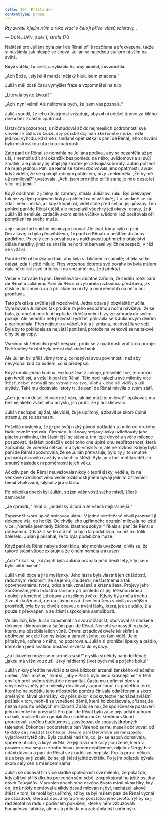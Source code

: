 ```yaml
---
title: 16\. Příští den
contentType: prose
---
```


<section>

_Rty zvrátil k jejím rtům a ruka vrací v čelo jí příval vlasů poletavý…_

— DON JUAN, zpěv I, strofa 170

Naštěstí pro Juliána byla paní de Rênal příliš rozčilena a překvapena, takže si nevšimla, jak hloupě se chová. Julián se najednou stal pro ni vším na světě.

Když viděla, že svítá, a vybízela ho, aby odešel, povzdechla:

„Ach Bože, uslyšel-li manžel nějaký hluk, jsem ztracena.“

Julián měl dosti času vymýšlet fráze a vzpomněl si na tuto:

„Litovala byste života?“

„Ach, nyní velmi! Ale nelitovala bych, že jsem vás poznala.“

Julián soudil, že jeho důstojnost vyžaduje, aby od ní odešel teprve za bílého dne a bez zvláštní opatrnosti.

Ustavičná pozornost, s níž studoval až do nejmenších podrobností své chování v bláhové touze, aby působil dojmem zkušeného muže, měla jedinou výhodu: když se u snídaně opět setkal s paní de Rênal, jeho chování bylo mistrovskou ukázkou opatrnosti.

Zato paní de Rênal se nemohla na Juliána podívat, aby se nezarděla až po uši, a nemohla žít ani okamžik bez pohledu na něho; uvědomovala si svůj zmatek, ale pokusy jej utajit její zmatek jen zdvojnásobovaly. Julián pohlédl na ni jen jednou. Paní de Rênal se zprvu obdivovala jeho opatrnosti, avšak když viděla, že se spokojil jediným pohledem, brzy zneklidněla: „Že by mě už nemiloval?“ uvažovala. „Ach, jsem pro něho příliš stará; je mi o deset let více než jemu.“

Když odcházeli z jídelny do zahrady, stiskla Juliánovi ruku. Byl překvapen tak nezvyklým projevem lásky a pohlédl na ni vášnivě; již u snídaně se mu zdála velmi hezká, a i když klopil oči, viděl stále před sebou její půvaby. Ten pohled paní de Rênal utěšil, ale nezaplašil všechny její obavy; obavy, že ji Julián již nemiluje, zatlačily skoro úplně výčitky svědomí, jež pociťovala při pomyšlení na svého muže.

Její manžel při snídani nic nezpozoroval. Ale jinak tomu bylo u paní Dervillové; ta byla přesvědčena, že paní de Rênal co nejdříve Juliánovi podlehne. Po celý den s odvahou a s naléhavostí upřímného přátelství dělala narážky, jimiž se snažila nejhoršími barvami vylíčit nebezpečí, v něž se vydává.

Paní de Rênal toužila po tom, aby byla s Juliánem o samotě; chtěla se ho otázat, zda ji ještě miluje. Přes vrozenou dobrotu své povahy by byla málem dala několikrát své přítelkyni na srozuměnou, že jí překáží.

Večer v zahradě to paní Dervillová tak obratně zařídila, že seděla mezi paní de Rênal a Juliánem. Paní de Rênal si vytvářela rozkošnou představu, jak stiskne Juliánovi ruku a přitiskne na ni rty, a nyní nemohla na něho ani promluvit.

Tato překážka zvýšila její rozechvění. Jedna obava ji obzvláště mučila. Vyhubovala Juliánovi tak prudce za jeho neopatrnou noční návštěvu, že se bála, že dnešní noci k ní nepřijde. Odešla velmi brzy ze zahrady do svého pokoje. Ale nemohla netrpělivostí vydržet, přikradla se k Juliánovým dveřím a naslouchala. Přes nejistotu a vášeň, která jí zmítala, neodvážila se vejít. Byla by to pokládala za největší ponížení, protože na venkově se na takové činy dělají vtipy.

Všechno služebnictvo ještě nespalo, proto se z opatrnosti vrátila do pokoje. Dvě hodiny čekání byly pro ni dvě staletí muk.

Ale Julián byl příliš věrný tomu, co nazýval svou povinností, než aby nevykonal bod za bodem, co si předepsal.

Když odbila jedna hodina, vyklouzl tiše z pokoje, přesvědčil se, že domácí pán tvrdě spí, a vešel k paní de Rênal. Této noci nalezl u své milenky více štěstí, neboť nemyslil tak vytrvale na svou úlohu. Jeho oči viděly a uši slyšely. Také mu dodávalo jistoty to, že paní de Rênal mluvila o svém stáří.

„Ach, je mi o deset let více než vám, jak mě můžete milovat!“ opakovala mu bez nějakého zvláštního úmyslu, jen proto, že ji to skličovalo.

Julián nechápal její žal, ale viděl, že je upřímný, a zbavil se skoro úplně strachu, že se zesměšní.

Pošetilá myšlenka, že je pro svůj nízký původ pokládán za milence druhého řádu, rovněž zmizela. Čím více Juliánovy projevy lásky uklidňovaly jeho plachou milenku, tím šťastnější se stávala, tím lépe dovedla svého milence posuzovat. Naštěstí potlačil v sobě toho dne úplně onu nepřirozenost, která způsobila, že včerejší setkání mu bylo vítězstvím, ale ne rozkoší. Kdyby byla paní de Rênal zpozorovala, že se Julián přetvařuje, bylo by ji to smutné poznání připravilo navždy o všechno štěstí. Byla by v tom mohla vidět jen smutný následek nepoměrnosti jejich věku.

Ačkoliv paní de Rênal neuvažovala nikdy o teorii lásky, věděla, že na venkově rozdílnost věku vedle rozdílnosti jmění bývají jedním z hlavních témat vtipkování, kdykoliv jde o lásku.

Po několika dnech byl Julián, stržen vášnivostí svého mládí, šíleně zamilován.

„Je opravdu,“ říkal si, „andělsky dobrá a ze všech nejkrásnější.“

Zapomněl skoro úplně hrát svou úlohu. V jedné nestřežené chvíli prozradil jí dokonce vše, co ho tíží. Od chvíle jeho upřímného doznání milovala ho ještě více. „Neměla jsem tedy žádnou šťastnou sokyni!“ říkala si paní de Rênal s potěšením. Odvážila se ho otázat, čí byla ta podobizna, na níž mu tolik záleželo; Julián jí přísahal, že to byla podobizna muže.

Když paní de Rênal nabyla dosti klidu, aby mohla uvažovat, divila se, že takové štěstí vůbec existuje a že o něm neměla ani tušení.

„Ach!“ říkala si, „kdybych byla Juliána poznala před desíti lety, kdy jsem byla ještě hezká!“

Julián měl docela jiné myšlenky. Jeho láska byla vlastně jen ctižádostí, radostným vědomím, že se jemu, chudému, nešťastnému a tak opovrhovanému tvoru, oddala tak vznešená a krásná žena. Projevy jeho zbožňování, jeho milostná zanícení při pohledu na její tělesnou krásu upokojily konečně její obavy z rozdílnosti věku. Kdyby byla měla trochu životní zkušenosti, kterou dávno mívá třicetiletá žena v civilizovanějším prostředí, byla by se chvěla obavou o trvání lásky, která, jak se zdálo, žila pouze z překvapení a ze štěstí uspokojené samolibosti.

Ve chvílích, kdy Julián zapomínal na svou ctižádost, obdivoval se nadšeně dokonce i kloboukům a šatům paní de Rênal. Nemohl se nasytit rozkoše, kterou mu působila jejich vůně. Otvíral zrcadlové dveře její skříně a obdivoval se celé hodiny kráse a úpravě všeho, co tam viděl. Jeho přítelkyně, opřena o něho, ho pozorovala. Julián si prohlížel šperky a prádlo, které den před svatbou dostává nevěsta do výbavy.

„Za takového muže jsem se měla vdát!“ myslila si někdy paní de Rênal; „jakou má vášnivou duši! Jaký nádherný život bych měla po jeho boku!“

Julián nikdy předtím neviděl z takové blízkosti arzenál ženského válečného umění. „Není možné,“ říkal si, „aby v Paříži bylo něco krásnějšího!“ V těch chvílích proti svému štěstí nic nenamítal. Často mu upřímný obdiv a smyslové vzněty jeho milenky dovolovaly zapomenout na pošetilou teorii, která ho na počátku jeho milostného poměru činívala odměřeným a skoro směšným. Míval okamžiky, kdy přes sklon k pokrytectví nacházel zvláštní požitek v tom, mohl-li se vznešené dámě, která ho zbožňovala, přiznat, že nezná spoustu běžných maličkostí. Zdálo se mu, že společenské postavení jeho milenky ho povznáší. Pro paní de Rênal bylo zase nejsladší duchovní rozkoší, mohla-li toho geniálního mladého muže, kterému všichni prorokovali skvělou budoucnost, zasvěcovat do spousty drobných tajemství. Dokonce i podprefekt a pan Valenod se mu museli obdivovat; od té doby se jí nezdáli tak hloupí. Jenom paní Dervillové ani nenapadlo vyjadřovat tytéž city. Byla zoufalá nad tím, co, jak se aspoň domnívala, správně uhodla, a když viděla, že její rozumné rady jsou ženě, která v pravém slova smyslu ztratila hlavu, jenom nepříjemné, odjela z Vergy bez udání důvodu a paní de Rênal se jí raději ani neptala. Prolila pro ni několik slz a brzy se jí zdálo, že se její štěstí ještě zvětšilo. Po jejím odjezdu bývala skoro celý den s milencem sama.

Julián se oddával tím více sladké společnosti své milenky, že pokaždé, kdykoli byl příliš dlouho ponechán sám sobě, znepokojoval ho ještě osudný návrh Fouquéův. V prvních dnech toho nového života míval okamžiky, kdy on, jenž nikdy nemiloval a nikdy dosud milován nebyl, nacházel takové štěstí v tom, že mohl být upřímný, až by se byl málem paní de Rênal vyznal ze ctižádosti, která až dosud byla přímo podstatou jeho života. Byl by se jí rád zeptal na radu v podivném pokušení, které v něm vzbuzovala Fouquéova nabídka, ale malá příhoda mu zabránila být upřímným.

</section>

[^1]: V mincích po 6 francích.

[^2]: Citáty z Byrona jsou v překladu Pavla Eisnera.

[^3]: Hrdinka veršované povídky ,,Paní z Vergy“ hynoucí v domnění, že ji zradil milenec.

[^4]: Překlad J. V. Sládka.

[^5]: Náboženské spolky služebnictva, jejichž prostřednictvím církev získávala spojence v šlechtických domech.

[^6]: Podívejte se na stranu 130.

[^7]: Věřte mi.

[^8]: Co je psáno, to je dáno.

[^9]: Chytrému napověz.

[^10]: Buď zdráv a miluj mě.

[^11]: Viz v Louvru vévodu Františka Aquitánského, odkládajícího přilbu a beroucího na sebe mnišský hábit, č. 1130 (_pozn. aut._).

[^12]: Francouzská mystička.

[^13]: Venkove, kdy tě spatřím (citát je však z Horatia).

[^14]: Jsem při tobě, je to moje dílo.

[^15]: Proslulý kejklíř (pozn. autora).

[^16]: Rossiniho opera.

[^17]: To mluví nespokojenec (poznámka Molièrova k Tartuffovi). _Pozn. autora._

[^18]: Biskup a ministr narozený v Besançonu.

[^19]: Redaktoři satirického časopisu, uvěznění pro urážku vlády.

[^20]: Musím se potrestat, jestliže jsem příliš milovala.

[^21]: Syn zedníka, který velel části roajalistické armády při vendéském povstání.

[^22]: Slavný kazatel.

[^23]: Jestliže dovolí osud.

[^24]: Od této chvíle již neřeknu ani slovo.

[^25]: Zde mluví z něho jakobín (_Pozn. aut.)._

[^26]: Od La Fontaina; podle nich je „manželský svazek tísnivým ortelem“.
